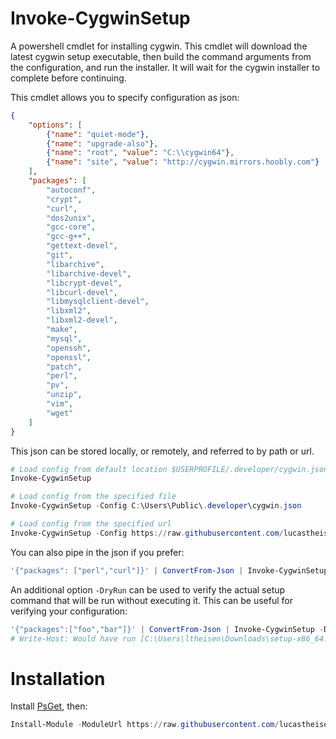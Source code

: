 Invoke-CygwinSetup
==================

A powershell cmdlet for installing cygwin.  This cmdlet will download the latest cygwin setup executable, then build the command arguments from the configuration, and run the installer.  It will wait for the cygwin installer to complete before continuing.  

This cmdlet allows you to specify configuration as json:

```json
{
    "options": [
        {"name": "quiet-mode"},
        {"name": "upgrade-also"},
        {"name": "root", "value": "C:\\cygwin64"},
        {"name": "site", "value": "http://cygwin.mirrors.hoobly.com"}
    ],
    "packages": [
        "autoconf",
        "crypt",
        "curl",
        "dos2unix",
        "gcc-core",
        "gcc-g++",
        "gettext-devel",
        "git",
        "libarchive",
        "libarchive-devel",
        "libcrypt-devel",
        "libcurl-devel",
        "libmysqlclient-devel",
        "libxml2",
        "libxml2-devel",
        "make",
        "mysql",
        "openssh",
        "openssl",
        "patch",
        "perl",
        "pv",
        "unzip",
        "vim",
        "wget"
    ]
}
```

This json can be stored locally, or remotely, and referred to by path or url.  

```powershell
# Load config from default location $USERPROFILE/.developer/cygwin.json
Invoke-CygwinSetup

# Load config from the specified file
Invoke-CygwinSetup -Config C:\Users\Public\.developer\cygwin.json

# Load config from the specified url
Invoke-CygwinSetup -Config https://raw.githubusercontent.com/lucastheisen/cygwin-setup/master/Example/cygwin.json
```

You can also pipe in the json if you prefer:

```powershell
'{"packages": ["perl","curl"]}' | ConvertFrom-Json | Invoke-CygwinSetup
```

An additional option `-DryRun` can be used to verify the actual setup command that will be run without executing it.  This can be useful for verifying your configuration:

```powershell
'{"packages":["foo","bar"]}' | ConvertFrom-Json | Invoke-CygwinSetup -DryRun
# Write-Host: Would have run [C:\Users\ltheisen\Downloads\setup-x86_64.exe --packages foo,bar]
```

Installation
============
Install [PsGet](https://github.com/psget/psget), then:

```powershell
Install-Module -ModuleUrl https://raw.githubusercontent.com/lucastheisen/cygwin-setup/master/CygwinSetup/CygwinSetup.psm1
```
